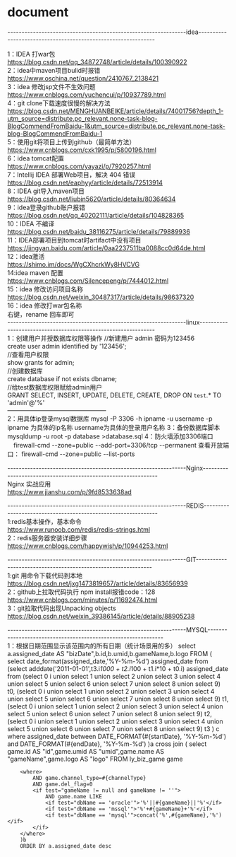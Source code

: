 # document
---------------------------------------------------------------idea--------------------------------------------------------------

1：IDEA 打war包</br>
https://blog.csdn.net/qq_34872748/article/details/100390922</br>
2：idea中maven项目bulid时报错</br>
https://www.oschina.net/question/2410767_2138421</br>
3：idea 修改jsp文件不生效问题</br>
https://www.cnblogs.com/yuchencui/p/10937789.html</br>
4：git clone下载速度很慢的解决方法</br>
https://blog.csdn.net/MENGHUANBEIKE/article/details/74001756?depth_1-utm_source=distribute.pc_relevant.none-task-blog-BlogCommendFromBaidu-1&utm_source=distribute.pc_relevant.none-task-blog-BlogCommendFromBaidu-1</br>
5：使用git将项目上传到github（最简单方法）</br>
https://www.cnblogs.com/cxk1995/p/5800196.html</br>
6：idea tomcat配置</br>
https://www.cnblogs.com/yayazi/p/7920257.html</br>
7：Intellij IDEA 部署Web项目，解决 404 错误</br>
https://blog.csdn.net/eaphyy/article/details/72513914</br>
8：IDEA git导入maven项目</br>
https://blog.csdn.net/liubin5620/article/details/80364634  </br>
9：idea登录github账户报错</br>
https://blog.csdn.net/qq_40202111/article/details/104828365  </br>
10：IDEA 不编译</br>
https://blog.csdn.net/baidu_38116275/article/details/79889936 </br>
11：IDEA部署项目到tomcat时artifact中没有项目</br>
https://jingyan.baidu.com/article/0aa2237511ba0088cc0d64de.html</br>
12：idea激活</br>
https://shimo.im/docs/WgCXhcrkWy8HVCVG</br>
14:idea maven 配置</br>
https://www.cnblogs.com/Silencepeng/p/7444012.html</br>
15：idea 修改访问项目名称</br>
https://blog.csdn.net/weixin_30487317/article/details/98637320</br>
16：idea 修改打war包名称</br>
右键，rename 回车即可
</br>
---------------------------------------------------------------linux--------------------------------------------------------------</br>
1：创建用户并授数据库权限等操作
//新建用户 admin 密码为123456</br>
create user admin identified by '123456';</br>
//查看用户权限</br>
show grants for admin;</br>
//创建数据库</br>
create database if not exists dbname;</br>
//给test数据库权限赋给admin用户</br>
GRANT SELECT, INSERT, UPDATE, DELETE, CREATE, DROP ON `test`.* TO 'admin'@'%'</br>
————————————————</br>
2：用具体ip登录mysql数据库
mysql -P 3306 -h ipname -u username -p
ipname 为具体的ip名称
username为具体的登录用户名称
3：备份数据库脚本
mysqldump -u root -p database >database.sql
4：防火墙添加3306端口
　firewall-cmd --zone=public --add-port=3306/tcp --permanent
  查看开放端口：
  firewall-cmd --zone=public --list-ports



---------------------------------------------------------------Nginx--------------------------------------------------------------</br>
 Nginx 实战应用</br>
https://www.jianshu.com/p/9fd8533638ad</br>

---------------------------------------------------------------REDIS--------------------------------------------------------------</br>
1:redis基本操作，基本命令</br>
https://www.runoob.com/redis/redis-strings.html</br>
2：redis服务器安装详细步骤</br>
https://www.cnblogs.com/happywish/p/10944253.html</br>

---------------------------------------------------------------GIT--------------------------------------------------------------</br>
1:git 用命令下载代码到本地</br>
https://blog.csdn.net/jxg1473819657/article/details/83656939</br>
2：github上拉取代码执行 npm install报错code：128</br>
https://www.cnblogs.com/minutes/p/11692474.html</br>
3：git拉取代码出现Unpacking objects
https://blog.csdn.net/weixin_39386145/article/details/88905238</br>

---------------------------------------------------------------MYSQL--------------------------------------------------------------</br>
1：根据日期范围显示该范围内的所有日期（统计场景用的多）
select a.assigned_date AS "bizDate",b.id,b.umid,b.gameName,b.logo
		FROM
		(
		select date_format(assigned_date,'%Y-%m-%d') assigned_date
		from
		(select adddate('2011-01-01',t3.i*1000 + t2.i*100 + t1.i*10 + t0.i) assigned_date
		from
		(select 0 i union select 1 union select 2 union select 3 union select 4 union select 5 union select 6 union select 7 union select 8 union select 9) t0,
		(select 0 i union select 1 union select 2 union select 3 union select 4 union select 5 union select 6 union select 7 union select 8 union select 9) t1,
		(select 0 i union select 1 union select 2 union select 3 union select 4 union select 5 union select 6 union select 7 union select 8 union select 9) t2,
		(select 0 i union select 1 union select 2 union select 3 union select 4 union select 5 union select 6 union select 7 union select 8 union select 9) t3
		) c
		where assigned_date between DATE_FORMAT(#{startDate}, '%Y-%m-%d') and DATE_FORMAT(#{endDate}, '%Y-%m-%d')
		)a
		cross join
		(
		select game.id AS "id",game.umid AS "umid",game.name AS "gameName",game.logo AS "logo" FROM ly_biz_game game

		<where>
			AND game.channel_type=#{channelType}
			AND game.del_flag=0
			<if test="gameName != null and gameName != ''">
				AND game.name LIKE
				<if test="dbName == 'oracle'">'%'||#{gameName}||'%'</if>
				<if test="dbName == 'mssql'">'%'+#{gameName}+'%'</if>
				<if test="dbName == 'mysql'">concat('%',#{gameName},'%')</if>
			</if>
		</where>
		)b
		ORDER BY a.assigned_date desc
